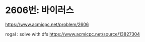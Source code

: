 # 2606번: 바이러스
https://www.acmicpc.net/problem/2606

rogal : solve with dfs https://www.acmicpc.net/source/13827304
